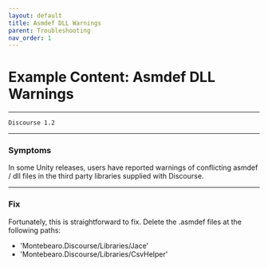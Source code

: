 ```yaml
---
layout: default
title: Asmdef DLL Warnings
parent: Troubleshooting
nav_order: 1
---
```


# Example Content: Asmdef DLL Warnings
---
```
Discourse 1.2
```
---

### Symptoms

In some Unity releases, users have reported warnings of conflicting asmdef / dll files in the third party libraries supplied with Discourse.

---

### Fix

Fortunately, this is straightforward to fix. Delete the .asmdef files at the following paths:

- 'Montebearo.Discourse/Libraries/Jace'
- 'Montebearo.Discourse/Libraries/CsvHelper'
